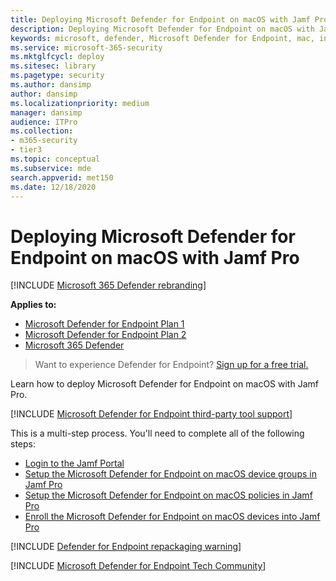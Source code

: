```yaml
---
title: Deploying Microsoft Defender for Endpoint on macOS with Jamf Pro
description: Deploying Microsoft Defender for Endpoint on macOS with Jamf Pro
keywords: microsoft, defender, Microsoft Defender for Endpoint, mac, installation, deploy, uninstallation, intune, jamfpro, macos, big sur, monterey, ventura, mde for mac
ms.service: microsoft-365-security
ms.mktglfcycl: deploy
ms.sitesec: library
ms.pagetype: security
ms.author: dansimp
author: dansimp
ms.localizationpriority: medium
manager: dansimp
audience: ITPro
ms.collection: 
- m365-security
- tier3
ms.topic: conceptual
ms.subservice: mde
search.appverid: met150
ms.date: 12/18/2020
---
```


# Deploying Microsoft Defender for Endpoint on macOS with Jamf Pro

[!INCLUDE [Microsoft 365 Defender rebranding](../../includes/microsoft-defender.md)]


**Applies to:**
- [Microsoft Defender for Endpoint Plan 1](https://go.microsoft.com/fwlink/p/?linkid=2154037)
- [Microsoft Defender for Endpoint Plan 2](https://go.microsoft.com/fwlink/p/?linkid=2154037)
- [Microsoft 365 Defender](https://go.microsoft.com/fwlink/?linkid=2118804)

> Want to experience Defender for Endpoint? [Sign up for a free trial.](https://signup.microsoft.com/create-account/signup?products=7f379fee-c4f9-4278-b0a1-e4c8c2fcdf7e&ru=https://aka.ms/MDEp2OpenTrial?ocid=docs-wdatp-investigateip-abovefoldlink)

Learn how to deploy Microsoft Defender for Endpoint on macOS with Jamf Pro.

[!INCLUDE [Microsoft Defender for Endpoint third-party tool support](../../includes/support.md)]

This is a multi-step process. You'll need to complete all of the following steps:

- [Login to the Jamf Portal](mac-install-jamfpro-login.md)
- [Setup the Microsoft Defender for Endpoint on macOS device groups in Jamf Pro](mac-jamfpro-device-groups.md)
- [Setup the Microsoft Defender for Endpoint on macOS policies in Jamf Pro](mac-jamfpro-policies.md)
- [Enroll the Microsoft Defender for Endpoint on macOS devices into Jamf Pro](mac-jamfpro-enroll-devices.md)


[!INCLUDE [Defender for Endpoint repackaging warning](../../includes/repackaging-warning.md)]

[!INCLUDE [Microsoft Defender for Endpoint Tech Community](../../includes/defender-mde-techcommunity.md)]
